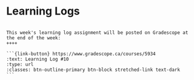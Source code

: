 # Learning Logs

````{panels}

This week's learning log assignment will be posted on Gradescope at the end of the week:
++++ 

```{link-button} https://www.gradescope.ca/courses/5934
:text: Learning Log #10
:type: url
:classes: btn-outline-primary btn-block stretched-link text-dark
```
````
